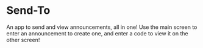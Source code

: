 # **Send-To** <br />
An app to send and view announcements, all in one! Use the main screen to enter an announcement to create one, and enter a code to view it on the other screen!
